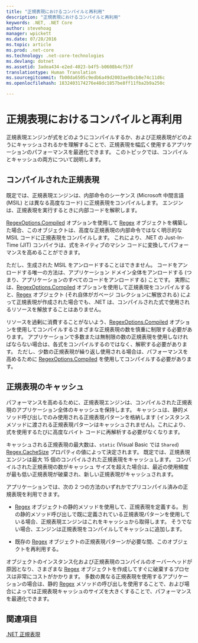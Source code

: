 ```yaml
---
title: "正規表現におけるコンパイルと再利用"
description: "正規表現におけるコンパイルと再利用"
keywords: .NET, .NET Core
author: stevehoag
manager: wpickett
ms.date: 07/28/2016
ms.topic: article
ms.prod: .net-core
ms.technology: .net-core-technologies
ms.devlang: dotnet
ms.assetid: 3adea434-e2ed-4023-b4f5-b0608b4cf53f
translationtype: Human Translation
ms.sourcegitcommit: fb00da6505c9edb6a49d2003ae9bcb8e74c11d6c
ms.openlocfilehash: 1832403174276e48dc1857be8ff11fba2b9a250c

---
```


# <a name="compilation-and-reuse-in-regular-expressions"></a>正規表現におけるコンパイルと再利用

正規表現エンジンが式をどのようにコンパイルするか、および正規表現がどのようにキャッシュされるかを理解することで、正規表現を幅広く使用するアプリケーションのパフォーマンスを最適化できます。 このトピックでは、コンパイルとキャッシュの両方について説明します。

## <a name="compiled-regular-expressions"></a>コンパイルされた正規表現

既定では、正規表現エンジンは、内部命令のシーケンス (Microsoft 中間言語 (MSIL) とは異なる高度なコード) に正規表現をコンパイルします。 エンジンは、正規表現を実行するときに内部コードを解釈します。

[RegexOptions.Compiled](xref:System.Text.RegularExpressions.RegexOptions.Compiled) オプションを使用して [Regex](xref:System.Text.RegularExpressions.Regex) オブジェクトを構築した場合、このオブジェクトは、高度な正規表現の内部命令ではなく明示的な MSIL コードに正規表現をコンパイルします。 これにより、.NET の Just-In-Time (JIT) コンパイラは、式をネイティブのマシン コードに変換してパフォーマンスを高めることができます。

ただし、生成された MSIL をアンロードすることはできません。 コードをアンロードする唯一の方法は、アプリケーション ドメイン全体をアンロードする (つまり、アプリケーションのすべてのコードをアンロードする) ことです。 実際には、[RegexOptions.Compiled](xref:System.Text.RegularExpressions.RegexOptions.Compiled) オプションを使用して正規表現をコンパイルすると、[Regex](xref:System.Text.RegularExpressions.Regex) オブジェクト (それ自体がガベージ コレクションに解放される) によって正規表現が作成された場合でも、.NET は、コンパイルされた式で使用されるリソースを解放することはありません。

リソースを過剰に消費することがないよう、[RegexOptions.Compiled](xref:System.Text.RegularExpressions.RegexOptions.Compiled) オプションを使用してコンパイルするさまざまな正規表現の数を慎重に制限する必要があります。 アプリケーションで多数または無制限の数の正規表現を使用しなければならない場合は、各式をコンパイルするのではなく、解釈する必要があります。 ただし、少数の正規表現が繰り返し使用される場合は、パフォーマンスを高めるために [RegexOptions.Compiled](xref:System.Text.RegularExpressions.RegexOptions.Compiled) を使用してコンパイルする必要があります。 

## <a name="the-regular-expressions-cache"></a>正規表現のキャッシュ

パフォーマンスを高めるために、正規表現エンジンは、コンパイルされた正規表現のアプリケーション全体のキャッシュを保持します。 キャッシュは、静的メソッド呼び出しでのみ使用される正規表現パターンを格納します (インスタンス メソッドに渡される正規表現パターンはキャッシュされません)。これにより、式を使用するたびに高度なバイト コードに再解析する必要がなくなります。

キャッシュされる正規表現の最大数は、`static` (Visual Basic では `Shared`) [Regex.CacheSize](xref:System.Text.RegularExpressions.Regex.CacheSize) プロパティの値によって決定されます。 既定では、正規表現エンジンは最大 15 個のコンパイルされた正規表現をキャッシュします。 コンパイルされた正規表現の数がキャッシュ サイズを超えた場合は、最近の使用頻度が最も低い正規表現が破棄され、新しい正規表現がキャッシュされます。 

アプリケーションでは、次の 2 つの方法のいずれかでプリコンパイル済みの正規表現を利用できます。

* [Regex](xref:System.Text.RegularExpressions.Regex) オブジェクトの静的メソッドを使用して、正規表現を定義する。 別の静的メソッド呼び出しで既に定義されている正規表現パターンを使用している場合、正規表現エンジンはこれをキャッシュから取得します。 そうでない場合、エンジンは正規表現をコンパイルしてキャッシュに追加します。

* 既存の [Regex](xref:System.Text.RegularExpressions.Regex) オブジェクトの正規表現パターンが必要な間、このオブジェクトを再利用する。


オブジェクトのインスタンス化および正規表現のコンパイルのオーバーヘッドが原因となり、さまざまな [Regex](xref:System.Text.RegularExpressions.Regex) オブジェクトを作成してすぐに破棄するプロセスは非常にコストがかかります。 多数の異なる正規表現を使用するアプリケーションの場合は、静的 [Regex](xref:System.Text.RegularExpressions.Regex) メソッドの呼び出しを使用することで、および場合によっては正規表現キャッシュのサイズを大きくすることで、パフォーマンスを最適化できます。

## <a name="see-also"></a>関連項目

[.NET 正規表現](regular-expressions.md)




<!--HONumber=Nov16_HO1-->


